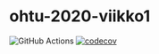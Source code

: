 # ohtu-2020-viikko1

![GitHub Actions](https://github.com/chaurea/ohtu-2020-viikko1/workflows/Java%20CI%20with%20Gradle/badge.svg)
[![codecov](https://codecov.io/gh/chaurea/ohtu-2020-viikko1/branch/main/graph/badge.svg?token=ZAGJ4H89V3)](https://codecov.io/gh/chaurea/ohtu-2020-viikko1)
